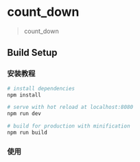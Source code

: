 # count_down

> count_down

## Build Setup
### 安装教程
``` bash
# install dependencies
npm install

# serve with hot reload at localhost:8080
npm run dev

# build for production with minification
npm run build
```
### 使用



